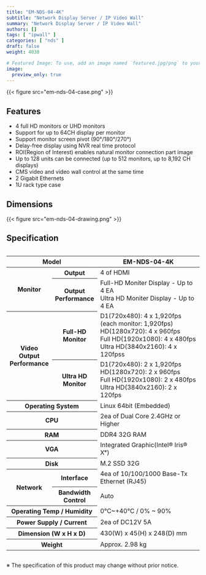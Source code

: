 ```yaml
---
title: "EM-NDS-04-4K"
subtitle: "Network Display Server / IP Video Wall"
summary: "Network Display Server / IP Video Wall"
authors: []
tags: [ "ipwall" ]
categories: [ "nds" ]
draft: false
weight: 4030

# Featured Image: To use, add an image named `featured.jpg/png` to your page's folder.
image:
  preview_only: true
---
```


<div class="container">
<div class="row justify-content-center">
<div class="col-sm-6">

{{< figure src="em-nds-04-case.png" >}}

</div>
</div>
</div>

## Features

- 4 full HD monitors or UHD monitors
- Support for up to 64CH display per monitor
- Support monitor screen pivot (90°/180°/270°)
- Delay-free display using NVR real time protocol
- ROI(Region of Interest) enables natural monitor connection part image
- Up to 128 units can be connected (up to 512 monitors, up to 8,192 CH displays)
- CMS video and video wall control at the same time
- 2 Gigabit Ethernets 
- 1U rack type case 

## Dimensions

{{< figure src="em-nds-04-drawing.png" >}}

## Specification

<div style="overflow-x: auto">
<table class="spec">
<thead>
<tr>
<th colspan="2">Model</th>
<th>EM-NDS-04-4K</th>
</tr>
</thead>
<tbody>
<tr>
<th rowspan="2">Monitor</th>
<th>Output</th>
<td>4 of HDMI</td>
</tr>
<tr>
<th>Output<br>Performance</th>
<td>Full-HD Moniter Display - Up to 4 EA<br>Ultra HD Moniter Display - Up to 4 EA</td>
</tr>
<tr>
<th rowspan="2">Video Output<br>Performance</th>
<th>Full-HD<br>Monitor</th>
<td>D1(720x480): 4 x 1,920fps (each monitor: 1,920fps)<br>
HD(1280x720): 4 x 960fps<br>
Full HD(1920x1080): 4 x 480fps<br>
Ultra HD(3840x2160): 4 x 120fpss</td>
</tr>
<tr>
<th>Ultra HD<br>Monitor</th>
<td>D1(720x480): 2 x 1,920fps<br>
HD(1280x720): 2 x 960fps<br>
Full HD(1920x1080): 2 x 480fps<br>
Ultra HD(3840x2160): 2 x 120fps</td>
</tr>
<tr>
<th colspan="2">Operating System</th>
<td>Linux 64bit (Embedded)</td>
</tr>
<tr>
<th colspan="2">CPU</th>
<td>2ea of Dual Core 2.4GHz or Higher</td>
</tr>
<tr>
<th colspan="2">RAM</th>
<td>DDR4 32G RAM</td>
</tr>
<tr>
<th colspan="2">VGA</th>
<td>Integrated Graphic(Intel® Iris® Xᵉ) </td>
</tr>
<tr>
<th colspan="2">Disk</th>
<td>M.2 SSD 32G</td>
</tr>
<tr>
<th rowspan="2">Network</th>
<th>Interface</th>
<td>4ea of 10/100/1000 Base-Tx Ethernet (RJ45)</td>
</tr>
<tr>
<th>Bandwidth<br>Control</th>
<td>Auto</td>
</tr>
<tr>
<th colspan="2">Operating Temp / Humidity</th>
<td>0℃~+40℃ / 0% ~ 90%</td>
</tr>
<tr>
<th colspan="2">Power Supply / Current</th>
<td>2ea of DC12V 5A</td>
</tr>
<tr>
<th colspan="2">Dimension (W x H x D)</th>
<td>430(W) x 45(H) x 248(D) mm</td>
</tr>
<tr>
<th colspan="2">Weight</th>
<td>Approx. 2.98 kg</td>
</tr>
</tbody>
</table>
</div>

※ The specification of this product may change without prior notice.
